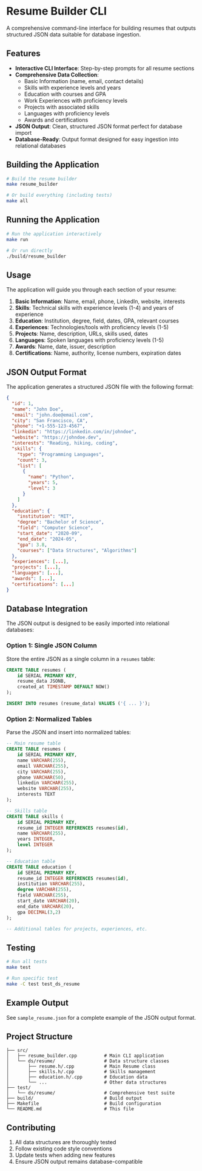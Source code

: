 # Resume Builder CLI

A comprehensive command-line interface for building resumes that outputs structured JSON data suitable for database ingestion.

## Features

- **Interactive CLI Interface**: Step-by-step prompts for all resume sections
- **Comprehensive Data Collection**:
  - Basic Information (name, email, contact details)
  - Skills with experience levels and years
  - Education with courses and GPA
  - Work Experiences with proficiency levels
  - Projects with associated skills
  - Languages with proficiency levels
  - Awards and certifications
- **JSON Output**: Clean, structured JSON format perfect for database import
- **Database-Ready**: Output format designed for easy ingestion into relational databases

## Building the Application

```bash
# Build the resume builder
make resume_builder

# Or build everything (including tests)
make all
```

## Running the Application

```bash
# Run the application interactively
make run

# Or run directly
./build/resume_builder
```

## Usage

The application will guide you through each section of your resume:

1. **Basic Information**: Name, email, phone, LinkedIn, website, interests
2. **Skills**: Technical skills with experience levels (1-4) and years of experience
3. **Education**: Institution, degree, field, dates, GPA, relevant courses
4. **Experiences**: Technologies/tools with proficiency levels (1-5)
5. **Projects**: Name, description, URLs, skills used, dates
6. **Languages**: Spoken languages with proficiency levels (1-5)
7. **Awards**: Name, date, issuer, description
8. **Certifications**: Name, authority, license numbers, expiration dates

## JSON Output Format

The application generates a structured JSON file with the following format:

```json
{
  "id": 1,
  "name": "John Doe",
  "email": "john.doe@email.com",
  "city": "San Francisco, CA",
  "phone": "+1-555-123-4567",
  "linkedin": "https://linkedin.com/in/johndoe",
  "website": "https://johndoe.dev",
  "interests": "Reading, hiking, coding",
  "skills": {
    "type": "Programming Languages",
    "count": 3,
    "list": [
      {
        "name": "Python",
        "years": 5,
        "level": 3
      }
    ]
  },
  "education": {
    "institution": "MIT",
    "degree": "Bachelor of Science",
    "field": "Computer Science",
    "start_date": "2020-09",
    "end_date": "2024-05",
    "gpa": 3.8,
    "courses": ["Data Structures", "Algorithms"]
  },
  "experiences": [...],
  "projects": [...],
  "languages": [...],
  "awards": [...],
  "certifications": [...]
}
```

## Database Integration

The JSON output is designed to be easily imported into relational databases:

### Option 1: Single JSON Column
Store the entire JSON as a single column in a `resumes` table:

```sql
CREATE TABLE resumes (
    id SERIAL PRIMARY KEY,
    resume_data JSONB,
    created_at TIMESTAMP DEFAULT NOW()
);

INSERT INTO resumes (resume_data) VALUES ('{ ... }');
```

### Option 2: Normalized Tables
Parse the JSON and insert into normalized tables:

```sql
-- Main resume table
CREATE TABLE resumes (
    id SERIAL PRIMARY KEY,
    name VARCHAR(255),
    email VARCHAR(255),
    city VARCHAR(255),
    phone VARCHAR(50),
    linkedin VARCHAR(255),
    website VARCHAR(255),
    interests TEXT
);

-- Skills table
CREATE TABLE skills (
    id SERIAL PRIMARY KEY,
    resume_id INTEGER REFERENCES resumes(id),
    name VARCHAR(255),
    years INTEGER,
    level INTEGER
);

-- Education table
CREATE TABLE education (
    id SERIAL PRIMARY KEY,
    resume_id INTEGER REFERENCES resumes(id),
    institution VARCHAR(255),
    degree VARCHAR(255),
    field VARCHAR(255),
    start_date VARCHAR(20),
    end_date VARCHAR(20),
    gpa DECIMAL(3,2)
);

-- Additional tables for projects, experiences, etc.
```

## Testing

```bash
# Run all tests
make test

# Run specific test
make -C test test_ds_resume
```

## Example Output

See `sample_resume.json` for a complete example of the JSON output format.

## Project Structure

```
├── src/
│   ├── resume_builder.cpp          # Main CLI application
│   └── ds/resume/                  # Data structure classes
│       ├── resume.h/.cpp           # Main Resume class
│       ├── skills.h/.cpp           # Skills management
│       ├── education.h/.cpp        # Education data
│       └── ...                     # Other data structures
├── test/
│   └── ds/resume/                  # Comprehensive test suite
├── build/                          # Build output
├── Makefile                        # Build configuration
└── README.md                       # This file
```

## Contributing

1. All data structures are thoroughly tested
2. Follow existing code style conventions
3. Update tests when adding new features
4. Ensure JSON output remains database-compatible
